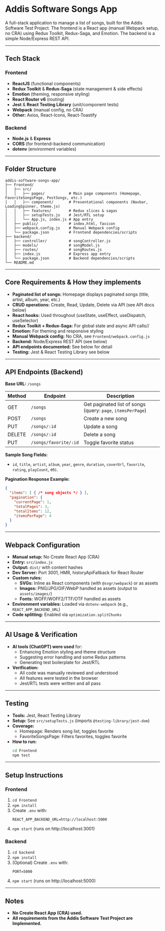# Addis Software Songs App

A full-stack application to manage a list of songs, built for the Addis Software Test Project. The frontend is a React app (manual Webpack setup, no CRA) using Redux Toolkit, Redux-Saga, and Emotion. The backend is a simple Node/Express REST API.

---

## Tech Stack

### Frontend
- **ReactJS** (functional components)
- **Redux Toolkit** & **Redux-Saga** (state management & side effects)
- **Emotion** (theming, responsive styling)
- **React Router v6** (routing)
- **Jest** & **React Testing Library** (unit/component tests)
- **Webpack** (manual config, no CRA)
- **Other:** Axios, React-Icons, React-Toastify

### Backend
- **Node.js** & **Express**
- **CORS** (for frontend-backend communication)
- **dotenv** (environment variables)

---

## Folder Structure

```
addis-software-songs-app/
├── Frontend/
│   ├── src/
│   │   ├── pages/           # Main page components (Homepage, FavoriteSongsPage, PostSongs, etc.)
│   │   ├── component/       # Presentational components (Navbar, LoadingSpinner, theme.js)
│   │   ├── features/        # Redux slices & sagas
│   │   ├── setupTests.js    # Jest/RTL setup
│   │   └── App.js, index.js # App entry
│   ├── public/              # index.html, favicon
│   ├── webpack.config.js    # Manual Webpack config
│   └── package.json         # Frontend dependencies/scripts
├── backend/
│   ├── controller/          # songController.js
│   ├── models/              # songModel.js
│   ├── routes/              # songRoutes.js
│   ├── index.js             # Express app entry
│   └── package.json         # Backend dependencies/scripts
└── README.md
```

---

## Core Requirements & How they implements

- **Paginated list of songs:** Homepage displays paginated songs (title, artist, album, year, etc.)
- **CRUD operations:** Create, Read, Update, Delete via API (see API docs below)
- **React hooks:** Used throughout (useState, useEffect, useDispatch, useSelector)
- **Redux Toolkit + Redux-Saga:** For global state and async API calls//
- **Emotion:** For theming and responsive styling
- **Manual Webpack config:** No CRA, see `Frontend/webpack.config.js`
- **Backend:** Node/Express REST API (see below)
- **API endpoints documented:** See below for detail
- **Testing:** Jest & React Testing Library see below

---

## API Endpoints (Backend)

**Base URL:** `/songs`

| Method | Endpoint            | Description                |
|--------|---------------------|----------------------------|
| GET    | `/songs`            | Get paginated list of songs (query: `page`, `itemsPerPage`) |
| POST   | `/songs`            | Create a new song          |
| PUT    | `/songs/:id`        | Update a song              |
| DELETE | `/songs/:id`        | Delete a song              |
| PUT    | `/songs/favorite/:id`| Toggle favorite status     |

**Sample Song Fields:**
- `id`, `title`, `artist`, `album`, `year`, `genre`, `duration`, `coverUrl`, `favorite`, `rating`, `playCount`, etc.

**Pagination Response Example:**
```json
{
  "items": [ { /* song objects */ } ],
  "pagination": {
    "currentPage": 1,
    "totalPages": 3,
    "totalItems": 12,
    "itemsPerPage": 4
  }
}
```

---

## Webpack Configuration
- **Manual setup:** No Create React App (CRA)
- **Entry:** `src/index.js`
- **Output:** `dist/` with content hashes
- **Dev Server:** Port 3001, HMR, historyApiFallback for React Router
- **Custom rules:**
  - **SVGs:** Inline as React components (with `@svgr/webpack`) or as assets
  - **Images:** PNG/JPG/GIF/WebP handled as assets (output to `assets/images/`)
  - **Fonts:** WOFF/WOFF2/TTF/OTF handled as assets
- **Environment variables:** Loaded via `dotenv-webpack` (e.g., `REACT_APP_BACKEND_URL`)
- **Code splitting:** Enabled via `optimization.splitChunks`

---

## AI Usage & Verification
- **AI tools (ChatGPT) were used** for:
  - Enhancing Emotion styling and theme structure
  - Suggesting error handling and some Redux patterns
  - Generating test boilerplate for Jest/RTL
- **Verification:**
  - All code was manually reviewed and understood
  - All features were tested in the browser
  - Jest/RTL tests were written and all pass 

---

## Testing
- **Tools:** Jest, React Testing Library
- **Setup:** See `src/setupTests.js` (imports `@testing-library/jest-dom`)
- **Coverage:**
  - Homepage: Renders song list, toggles favorite
  - FavoriteSongsPage: Filters favorites, toggles favorite
- **How to run:**
  ```bash
  cd Frontend
  npm test
  ```

---

## Setup Instructions

### Frontend
1. `cd Frontend`
2. `npm install`
3. Create `.env` with:
   ```env
   REACT_APP_BACKEND_URL=http://localhost:5000
   ```
4. `npm start` (runs on http://localhost:3001)

### Backend
1. `cd backend`
2. `npm install`
3. (Optional) Create `.env` with:
   ```env
   PORT=5000
   ```
4. `npm start` (runs on http://localhost:5000)

---

## Notes
- **No Create React App (CRA) used.**
- **All requirements from the Addis Software Test Project are Implemented.**
